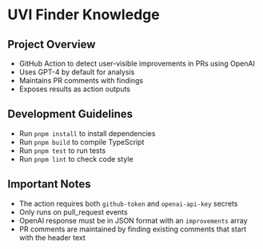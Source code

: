 # UVI Finder Knowledge

## Project Overview
- GitHub Action to detect user-visible improvements in PRs using OpenAI
- Uses GPT-4 by default for analysis
- Maintains PR comments with findings
- Exposes results as action outputs

## Development Guidelines
- Run `pnpm install` to install dependencies
- Run `pnpm build` to compile TypeScript
- Run `pnpm test` to run tests
- Run `pnpm lint` to check code style

## Important Notes
- The action requires both `github-token` and `openai-api-key` secrets
- Only runs on pull_request events
- OpenAI response must be in JSON format with an `improvements` array
- PR comments are maintained by finding existing comments that start with the header text